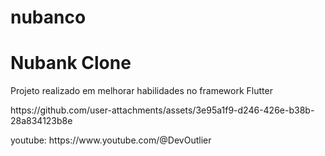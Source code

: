 # nubanco
<h1>Nubank Clone</h1>
<p>Projeto realizado em melhorar habilidades no framework Flutter</p>
https://github.com/user-attachments/assets/3e95a1f9-d246-426e-b38b-28a834123b8e
<p>youtube: https://www.youtube.com/@DevOutlier</p>

